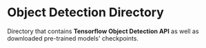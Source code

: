# Object Detection Directory

Directory that contains **Tensorflow Object Detection API** as well as downloaded pre-trained models' checkpoints.